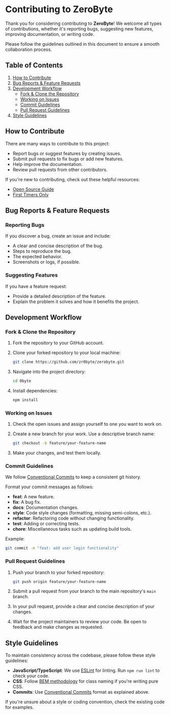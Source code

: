 # Contributing to ZeroByte

Thank you for considering contributing to **ZeroByte**! We welcome all types of contributions, whether it's reporting bugs, suggesting new features, improving documentation, or writing code.

Please follow the guidelines outlined in this document to ensure a smooth collaboration process.

## Table of Contents
1. [How to Contribute](#how-to-contribute)
2. [Bug Reports & Feature Requests](#bug-reports--feature-requests)
3. [Development Workflow](#development-workflow)
   - [Fork & Clone the Repository](#fork--clone-the-repository)
   - [Working on Issues](#working-on-issues)
   - [Commit Guidelines](#commit-guidelines)
   - [Pull Request Guidelines](#pull-request-guidelines)
4. [Style Guidelines](#style-guidelines)

## How to Contribute

There are many ways to contribute to this project:
- Report bugs or suggest features by creating issues.
- Submit pull requests to fix bugs or add new features.
- Help improve the documentation.
- Review pull requests from other contributors.

If you're new to contributing, check out these helpful resources:
- [Open Source Guide](https://opensource.guide/how-to-contribute/)
- [First Timers Only](https://www.firsttimersonly.com/)


## Bug Reports & Feature Requests

### Reporting Bugs
If you discover a bug, create an issue and include:
- A clear and concise description of the bug.
- Steps to reproduce the bug.
- The expected behavior.
- Screenshots or logs, if possible.
  
### Suggesting Features
If you have a feature request:
- Provide a detailed description of the feature.
- Explain the problem it solves and how it benefits the project.

## Development Workflow

### Fork & Clone the Repository

1. Fork the repository to your GitHub account.
2. Clone your forked repository to your local machine:

   ```bash
   git clone https://github.com/zr0byte/zerobyte.git
   ```

3. Navigate into the project directory:

   ```bash
   cd 0byte
   ```

4. Install dependencies:

   ```bash
   npm install
   ```

### Working on Issues

1. Check the open issues and assign yourself to one you want to work on.
2. Create a new branch for your work. Use a descriptive branch name:

   ```bash
   git checkout -b feature/your-feature-name
   ```

3. Make your changes, and test them locally.

### Commit Guidelines

We follow [Conventional Commits](https://www.conventionalcommits.org/) to keep a consistent git history.

Format your commit messages as follows:

- **feat**: A new feature.
- **fix**: A bug fix.
- **docs**: Documentation changes.
- **style**: Code style changes (formatting, missing semi-colons, etc.).
- **refactor**: Refactoring code without changing functionality.
- **test**: Adding or correcting tests.
- **chore**: Miscellaneous tasks such as updating build tools.

Example:

```bash
git commit -m "feat: add user login functionality"
```

### Pull Request Guidelines

1. Push your branch to your forked repository:

   ```bash
   git push origin feature/your-feature-name
   ```

2. Submit a pull request from your branch to the main repository's `main` branch.
3. In your pull request, provide a clear and concise description of your changes.
4. Wait for the project maintainers to review your code. Be open to feedback and make changes as requested.

## Style Guidelines

To maintain consistency across the codebase, please follow these style guidelines:

- **JavaScript/TypeScript**: We use [ESLint](https://eslint.org/) for linting. Run `npm run lint` to check your code.
- **CSS**: Follow [BEM methodology](http://getbem.com/) for class naming if you're writing pure CSS.
- **Commits**: Use [Conventional Commits](https://www.conventionalcommits.org/) format as explained above.

If you're unsure about a style or coding convention, check the existing code for examples.